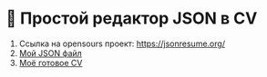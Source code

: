 # 📄 Простой редактор JSON в CV

1. Ссылка на opensours проект: https://jsonresume.org/
2. [Мой JSON файл](https://github.com/tacitcoast/QA-Studio/blob/main/JSON/resume.json)
3. [Моё готовое CV](https://registry.jsonresume.org/tacitcoast)
